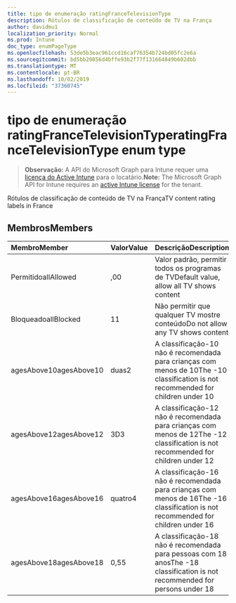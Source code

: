 ```yaml
---
title: tipo de enumeração ratingFranceTelevisionType
description: Rótulos de classificação de conteúdo de TV na França
author: davidmu1
localization_priority: Normal
ms.prod: Intune
doc_type: enumPageType
ms.openlocfilehash: 53de5b3eac961ccd16caf76354b724bd05fc2e6a
ms.sourcegitcommit: bd5bb20856d4bffe93b2f77f131664849b602dbb
ms.translationtype: MT
ms.contentlocale: pt-BR
ms.lasthandoff: 10/02/2019
ms.locfileid: "37360745"
---
```

# <a name="ratingfrancetelevisiontype-enum-type"></a><span data-ttu-id="4788d-103">tipo de enumeração ratingFranceTelevisionType</span><span class="sxs-lookup"><span data-stu-id="4788d-103">ratingFranceTelevisionType enum type</span></span>

> <span data-ttu-id="4788d-104">**Observação:** A API do Microsoft Graph para Intune requer uma [licença do Active Intune](https://go.microsoft.com/fwlink/?linkid=839381) para o locatário.</span><span class="sxs-lookup"><span data-stu-id="4788d-104">**Note:** The Microsoft Graph API for Intune requires an [active Intune license](https://go.microsoft.com/fwlink/?linkid=839381) for the tenant.</span></span>

<span data-ttu-id="4788d-105">Rótulos de classificação de conteúdo de TV na França</span><span class="sxs-lookup"><span data-stu-id="4788d-105">TV content rating labels in France</span></span>

## <a name="members"></a><span data-ttu-id="4788d-106">Membros</span><span class="sxs-lookup"><span data-stu-id="4788d-106">Members</span></span>
|<span data-ttu-id="4788d-107">Membro</span><span class="sxs-lookup"><span data-stu-id="4788d-107">Member</span></span>|<span data-ttu-id="4788d-108">Valor</span><span class="sxs-lookup"><span data-stu-id="4788d-108">Value</span></span>|<span data-ttu-id="4788d-109">Descrição</span><span class="sxs-lookup"><span data-stu-id="4788d-109">Description</span></span>|
|:---|:---|:---|
|<span data-ttu-id="4788d-110">Permitido</span><span class="sxs-lookup"><span data-stu-id="4788d-110">allAllowed</span></span>|<span data-ttu-id="4788d-111">,0</span><span class="sxs-lookup"><span data-stu-id="4788d-111">0</span></span>|<span data-ttu-id="4788d-112">Valor padrão, permitir todos os programas de TV</span><span class="sxs-lookup"><span data-stu-id="4788d-112">Default value, allow all TV shows content</span></span>|
|<span data-ttu-id="4788d-113">Bloqueado</span><span class="sxs-lookup"><span data-stu-id="4788d-113">allBlocked</span></span>|<span data-ttu-id="4788d-114">1</span><span class="sxs-lookup"><span data-stu-id="4788d-114">1</span></span>|<span data-ttu-id="4788d-115">Não permitir que qualquer TV mostre conteúdo</span><span class="sxs-lookup"><span data-stu-id="4788d-115">Do not allow any TV shows content</span></span>|
|<span data-ttu-id="4788d-116">agesAbove10</span><span class="sxs-lookup"><span data-stu-id="4788d-116">agesAbove10</span></span>|<span data-ttu-id="4788d-117">duas</span><span class="sxs-lookup"><span data-stu-id="4788d-117">2</span></span>|<span data-ttu-id="4788d-118">A classificação-10 não é recomendada para crianças com menos de 10</span><span class="sxs-lookup"><span data-stu-id="4788d-118">The -10 classification is not recommended for children under 10</span></span>|
|<span data-ttu-id="4788d-119">agesAbove12</span><span class="sxs-lookup"><span data-stu-id="4788d-119">agesAbove12</span></span>|<span data-ttu-id="4788d-120">3D</span><span class="sxs-lookup"><span data-stu-id="4788d-120">3</span></span>|<span data-ttu-id="4788d-121">A classificação-12 não é recomendada para crianças com menos de 12</span><span class="sxs-lookup"><span data-stu-id="4788d-121">The -12 classification is not recommended for children under 12</span></span>|
|<span data-ttu-id="4788d-122">agesAbove16</span><span class="sxs-lookup"><span data-stu-id="4788d-122">agesAbove16</span></span>|<span data-ttu-id="4788d-123">quatro</span><span class="sxs-lookup"><span data-stu-id="4788d-123">4</span></span>|<span data-ttu-id="4788d-124">A classificação-16 não é recomendada para crianças com menos de 16</span><span class="sxs-lookup"><span data-stu-id="4788d-124">The -16 classification is not recommended for children under 16</span></span>|
|<span data-ttu-id="4788d-125">agesAbove18</span><span class="sxs-lookup"><span data-stu-id="4788d-125">agesAbove18</span></span>|<span data-ttu-id="4788d-126">0,5</span><span class="sxs-lookup"><span data-stu-id="4788d-126">5</span></span>|<span data-ttu-id="4788d-127">A classificação-18 não é recomendada para pessoas com 18 anos</span><span class="sxs-lookup"><span data-stu-id="4788d-127">The -18 classification is not recommended for persons under 18</span></span>|




